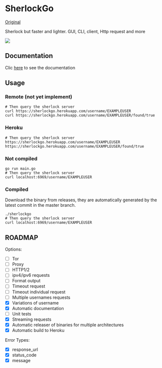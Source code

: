 # SherlockGo

[Original](https://github.com/sherlock-project/sherlock)

Sherlock but faster and lighter. GUI, CLI, client, Http request and more

![](https://imgur.com/KWminza.png)

## Documentation

Clic [here](http://localhost:6969/swagger/index.html) to see the documentation
## Usage

### Remote (not yet implement)


```shell
# Then query the sherlock server
curl https://sherlockgo.herokuapp.com/username/EXAMPLEUSER
curl https://sherlockgo.herokuapp.com/username/EXAMPLEUSER/found/true
```

### Heroku

```shell
# Then query the sherlock server
https://sherlockgo.herokuapp.com/username/EXAMPLEUSER
https://sherlockgo.herokuapp.com/username/EXAMPLEUSER/found/true
```
### Not compiled

```shell
go run main.go
# Then query the sherlock server
curl localhost:6969/username/EXAMPLEUSER
```

### Compiled

Download the binary from releases, they are automatically generated by the latest commit in the master branch.

```shell
./sherlockgo
# Then query the sherlock server
curl localhost:6969/username/EXAMPLEUSER
```
## ROADMAP

Options:

- [ ] Tor
- [ ] Proxy
- [ ] HTTP1/2
- [ ] ipv4/ipv6 requests 
- [ ] Format output
- [ ] Timeout request
- [ ] Timeout individual request
- [ ] Multiple usernames requests
- [x] Variations of username
- [x] Automatic documentation
- [ ] Unit tests
- [x] Streaming requests
- [x] Automatic releaser of binaries for multiple architectures
- [x] Automatic build to Heroku

Error Types:

- [x] response_url
- [x] status_code
- [x] message
